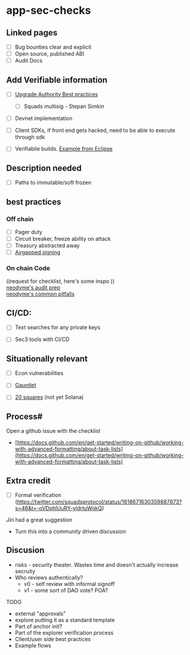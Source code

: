 # app-sec-checks

## Linked pages
- [ ] Bug bounties clear and explicit 
- [ ] Open source, published ABI
- [ ] Audit Docs

## Add Verifiable information
- [ ] [Upgrade Authority Best practices](https://blog.neodyme.io/posts/solana_upgrade_authority/)
  - [ ] Squads multisig - Stepan Simkin
- [ ] Devnet implementation
- [ ] Client SDKs, if front end gets hacked, need to be able to execute through sdk
- [ ] Verifiabile builds. [Example from Eclipse](https://github.com/Ellipsis-Labs/solana-verifiable-build)


## Description needed
- [ ] Paths to immutable/soft frozen

## best practices
### Off chain
- [ ] Pager duty 
- [ ] Circuit breaker, freeze ability on attack
- [ ] Treasury abstracted away
- [ ] [Airgapped signing](https://www.notion.so/Airgapped-signing-f5c5b3ab5a904d18899567816cb6cb33)

### On chain Code
  ((request for checklist, here's some inspo ))  
[neodyme's audit prep](https://github.com/neodyme-labs/solana-security-txt)  
[neodyme's common pitfalls](https://blog.neodyme.io/posts/solana_common_pitfalls/)


## CI/CD:
- [ ] Text searches for any private keys
- [ ] Sec3 tools with CI/CD



## Situationally relevant
- [ ]  Econ vulnerabilities
  - [ ]  [Gauntlet](https://gauntlet.network/)
  - [ ]  [20 squares](https://20squares.xyz/) (not yet Solana)


## Process#
Open a github issue with the checklist

- [https://docs.github.com/en/get-started/writing-on-github/working-with-advanced-formatting/about-task-lists](https://docs.github.com/en/get-started/writing-on-github/working-with-advanced-formatting/about-task-lists)

## Extra credit
- [ ] Formal verification (https://twitter.com/squadsprotocol/status/1618671630359887873?s=46&t=-oVDphlUuRY-yldrtuWokQ)


Jiri had a great suggestion
- Turn this into a community driven discussion


## Discusion
- risks - security theater. Wastes time and doesn't actually increase secruity
- Who reviews authentically?
  - v0 - self review with informal signoff
  - v1 - some sort of DAO vote? POA?

TODO
- external "approvals"
- explore putting it as a standard template
- Part of anchor init?
- Part of the explorer verification process
- Client/user side best practices
- Example flows